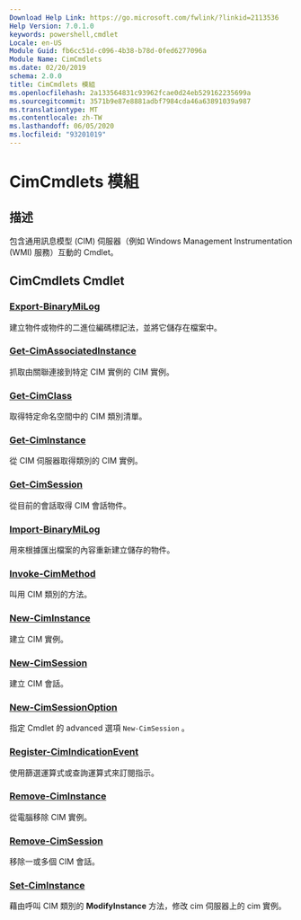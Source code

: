 ```yaml
---
Download Help Link: https://go.microsoft.com/fwlink/?linkid=2113536
Help Version: 7.0.1.0
keywords: powershell,cmdlet
Locale: en-US
Module Guid: fb6cc51d-c096-4b38-b78d-0fed6277096a
Module Name: CimCmdlets
ms.date: 02/20/2019
schema: 2.0.0
title: CimCmdlets 模組
ms.openlocfilehash: 2a133564831c93962fcae0d24eb529162235699a
ms.sourcegitcommit: 3571b9e87e8881adbf7984cda46a63891039a987
ms.translationtype: MT
ms.contentlocale: zh-TW
ms.lasthandoff: 06/05/2020
ms.locfileid: "93201019"
---
```

# CimCmdlets 模組

## 描述

包含通用訊息模型 (CIM) 伺服器（例如 Windows Management Instrumentation (WMI) 服務）互動的 Cmdlet。

## CimCmdlets Cmdlet

### [Export-BinaryMiLog](Export-BinaryMiLog.md)
建立物件或物件的二進位編碼標記法，並將它儲存在檔案中。

### [Get-CimAssociatedInstance](Get-CimAssociatedInstance.md)
抓取由關聯連接到特定 CIM 實例的 CIM 實例。

### [Get-CimClass](Get-CimClass.md)
取得特定命名空間中的 CIM 類別清單。

### [Get-CimInstance](Get-CimInstance.md)
從 CIM 伺服器取得類別的 CIM 實例。

### [Get-CimSession](Get-CimSession.md)
從目前的會話取得 CIM 會話物件。

### [Import-BinaryMiLog](Import-BinaryMiLog.md)
用來根據匯出檔案的內容重新建立儲存的物件。

### [Invoke-CimMethod](Invoke-CimMethod.md)
叫用 CIM 類別的方法。

### [New-CimInstance](New-CimInstance.md)
建立 CIM 實例。

### [New-CimSession](New-CimSession.md)
建立 CIM 會話。

### [New-CimSessionOption](New-CimSessionOption.md)
指定 Cmdlet 的 advanced 選項 `New-CimSession` 。

### [Register-CimIndicationEvent](Register-CimIndicationEvent.md)
使用篩選運算式或查詢運算式來訂閱指示。

### [Remove-CimInstance](Remove-CimInstance.md)
從電腦移除 CIM 實例。

### [Remove-CimSession](Remove-CimSession.md)
移除一或多個 CIM 會話。

### [Set-CimInstance](Set-CimInstance.md)
藉由呼叫 CIM 類別的 **ModifyInstance** 方法，修改 cim 伺服器上的 cim 實例。
